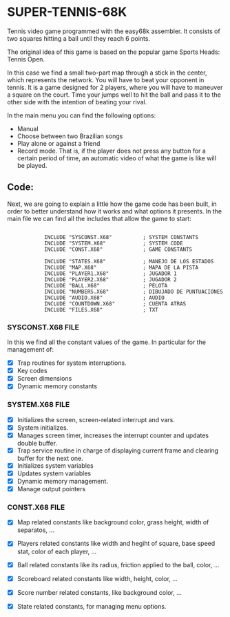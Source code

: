 # SUPER-TENNIS-68K
Tennis video game programmed with the easy68k assembler.
It consists of two squares hitting a ball until they reach 6 points.

The original idea of this game is based on the popular game Sports Heads: Tennis Open.

In this case we find a small two-part map through a stick in the center, which represents the network. You will have to beat your opponent in tennis. It is a game designed for 2 players, where you will have to maneuver a square on the court. Time your jumps well to hit the ball and pass it to the other side with the intention of beating your rival.

In the main menu you can find the following options:
  - Manual
  - Choose between two Brazilian songs
  - Play alone or against a friend
  - Record mode. That is, if the player does not press any button for a certain period of time, an automatic video of what the game is like will be played.

## Code:

Next, we are going to explain a little how the game code has been built, in order to better understand how it works and what options it presents. In the main file we can find all the includes that allow the game to start:

```assembler

            INCLUDE "SYSCONST.X68"          ; SYSTEM CONSTANTS
            INCLUDE "SYSTEM.X68"            ; SYSTEM CODE
            INCLUDE "CONST.X68"             ; GAME CONSTANTS
            
            INCLUDE "STATES.X68"            ; MANEJO DE LOS ESTADOS
            INCLUDE "MAP.X68"               ; MAPA DE LA PISTA
            INCLUDE "PLAYER1.X68"           ; JUGADOR 1
            INCLUDE "PLAYER2.X68"           ; JUGADOR 2
            INCLUDE "BALL.X68"              ; PELOTA
            INCLUDE "NUMBERS.X68"           ; DIBUJADO DE PUNTUACIONES
            INCLUDE "AUDIO.X68"             ; AUDIO
            INCLUDE "COUNTDOWN.X68"         ; CUENTA ATRAS
            INCLUDE "FILES.X68"             ; TXT

```

### SYSCONST.X68 FILE

In this we find all the constant values of the game. In particular for the management of:

- [X] Trap routines for system interruptions.
- [X] Key codes
- [X] Screen dimensions
- [X] Dynamic memory constants

### SYSTEM.X68 FILE

- [X] Initializes the screen, screen-related interrupt and vars.
- [X] System initializes.
- [X] Manages screen timer, increases the interrupt counter and updates double buffer.
- [X] Trap service routine in charge of displaying current frame and clearing buffer for the next one.
- [X] Initializes system variables
- [X] Updates system variables
- [X] Dynamic memory management.
- [X] Manage output pointers

### CONST.X68 FILE

- [X] Map related constants like background color, grass height, width of separatos, ...
- [X] Players related constants like width and hegiht of square, base speed stat, color of each player, ...
- [X] Ball related constants like its radius, friction applied to the ball, color, ...
- [X] Scoreboard related constants like width, height, color, ...
- [X] Score number related constants, like background color, ... 
- [X] State related constants, for managing menu options.



